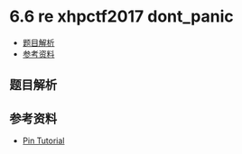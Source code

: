 # 6.6 re xhpctf2017 dont_panic

- [题目解析](#blind-fmt-原理及题目解析)
- [参考资料](#参考资料)


## 题目解析

## 参考资料
- [Pin Tutorial](http://www.ic.unicamp.br/~rodolfo/mo801/04-PinTutorial.pdf)
